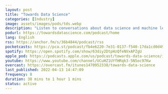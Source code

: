 ```yaml
---
layout: post
title: "Towards Data Science"
categories: [Industry]
image: assets/images/pods/tds.webp
description: "Listen to conversations about data science and machine learning. A Medium publication sharing concepts, ideas, and codes."
podurl: https://towardsdatascience.com/podcast/home
lang: English
rss: https://anchor.fm/s/36b4844/podcast/rss
pocketcasts: https://pca.st/podcast/fb4e6220-7e31-0137-f540-17da1cd0d495
spotify: https://open.spotify.com/show/63diy2DtpHzQfeNVxAPZgU
apple_pod: https://podcasts.apple.com/us/podcast/towards-data-science/id1470952338
youtube: https://www.youtube.com/channel/UCuHZ1UYfHRqk3-5N5oc97Kw
overcast: https://overcast.fm/itunes1470952338/towards-data-science
last_published: 2022-04-13 14:47:09
frequency: 8
duration: 38 mins to 1 hour 1 mins
status: active
---
```

